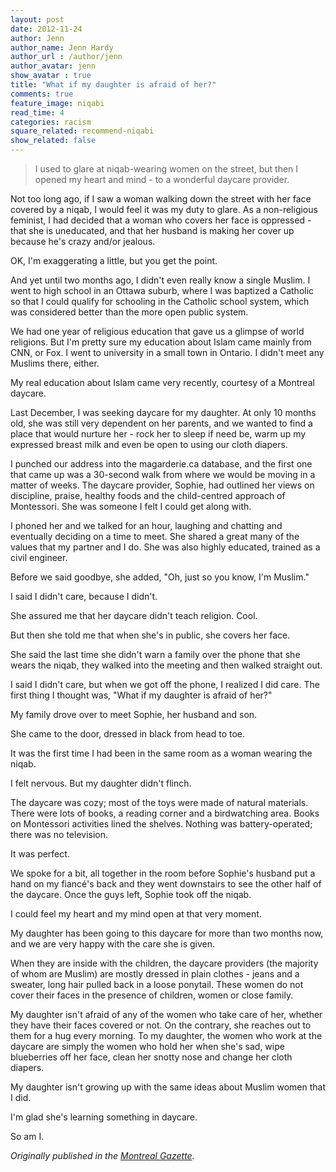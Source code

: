 ```yaml
---
layout: post
date: 2012-11-24
author: Jenn
author_name: Jenn Hardy
author_url : /author/jenn
author_avatar: jenn
show_avatar : true
title: "What if my daughter is afraid of her?"
comments: true
feature_image: niqabi 
read_time: 4
categories: racism
square_related: recommend-niqabi
show_related: false
---
```

> I used to glare at niqab-wearing women on the street, but then I opened my 
  heart and mind - to a wonderful daycare provider.

Not too long ago, if I saw a woman walking down the street with her face covered
by a niqab, I would feel it was my duty to glare. As a non-religious feminist, I
had decided that a woman who covers her face is oppressed - that she is 
uneducated, and that her husband is making her cover up because he's crazy 
and/or jealous.

OK, I'm exaggerating a little, but you get the point.

And yet until two months ago, I didn't even really know a single Muslim. I went
to high school in an Ottawa suburb, where I was baptized a Catholic so that I 
could qualify for schooling in the Catholic school system, which was considered
better than the more open public system.

We had one year of religious education that gave us a glimpse of world 
religions. But I'm pretty sure my education about Islam came mainly from CNN, or
Fox. I went to university in a small town in Ontario. I didn't meet any Muslims
there, either.

My real education about Islam came very recently, courtesy of a Montreal daycare.

Last December, I was seeking daycare for my daughter. At only 10 months old, she
was still very dependent on her parents, and we wanted to find a place that 
would nurture her - rock her to sleep if need be, warm up my expressed breast 
milk and even be open to using our cloth diapers.

I punched our address into the magarderie.ca database, and the first one that 
came up was a 30-second walk from where we would be moving in a matter of weeks.
The daycare provider, Sophie, had outlined her views on discipline, praise, 
healthy foods and the child-centred approach of Montessori. She was someone I 
felt I could get along with.

I phoned her and we talked for an hour, laughing and chatting and eventually 
deciding on a time to meet. She shared a great many of the values that my 
partner and I do. She was also highly educated, trained as a civil engineer.

Before we said goodbye, she added, "Oh, just so you know, I'm Muslim."

I said I didn't care, because I didn't.

She assured me that her daycare didn't teach religion. Cool.

But then she told me that when she's in public, she covers her face.

She said the last time she didn't warn a family over the phone that she wears 
the niqab, they walked into the meeting and then walked straight out.

I said I didn't care, but when we got off the phone, I realized I did care. The
first thing I thought was, "What if my daughter is afraid of her?"

My family drove over to meet Sophie, her husband and son.

She came to the door, dressed in black from head to toe.

It was the first time I had been in the same room as a woman wearing the niqab.

I felt nervous. But my daughter didn't flinch.

The daycare was cozy; most of the toys were made of natural materials. There 
were lots of books, a reading corner and a birdwatching area. Books on 
Montessori activities lined the shelves. Nothing was battery-operated; there was
no television.

It was perfect.

We spoke for a bit, all together in the room before Sophie's husband put a hand 
on my fiancé's back and they went downstairs to see the other half of the 
daycare. Once the guys left, Sophie took off the niqab.

I could feel my heart and my mind open at that very moment.

My daughter has been going to this daycare for more than two months now, and we 
are very happy with the care she is given.

When they are inside with the children, the daycare providers (the majority of 
whom are Muslim) are mostly dressed in plain clothes - jeans and a sweater, long
hair pulled back in a loose ponytail. These women do not cover their faces in 
the presence of children, women or close family.

My daughter isn't afraid of any of the women who take care of her, whether they
have their faces covered or not. On the contrary, she reaches out to them for a 
hug every morning. To my daughter, the women who work at the daycare are simply 
the women who hold her when she's sad, wipe blueberries off her face, clean her 
snotty nose and change her cloth diapers.

My daughter isn't growing up with the same ideas about Muslim women that I did.

I'm glad she's learning something in daycare.

So am I.

*Originally published in the [Montreal Gazette](https://web.archive.org/web/20120412044826/http://www.montrealgazette.com/What+daughter+afraid/6190977/story.html).*
